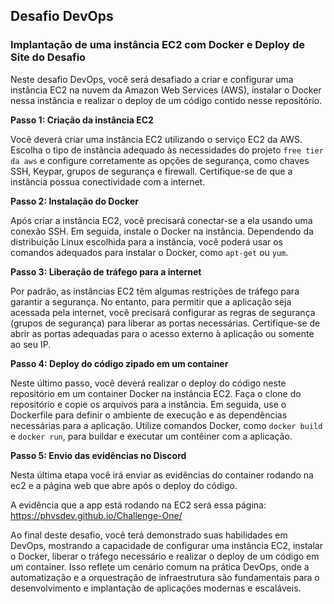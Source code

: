 ## Desafio DevOps

### Implantação de uma instância EC2 com Docker e Deploy de Site do Desafio

Neste desafio DevOps, você será desafiado a criar e configurar uma instância EC2 na nuvem da Amazon Web Services (AWS), instalar o Docker nessa instância e realizar o deploy de um código contido nesse repositório.

**Passo 1: Criação da instância EC2**

Você deverá criar uma instância EC2 utilizando o serviço EC2 da AWS. Escolha o tipo de instância adequado às necessidades do projeto `free tier da aws` e configure corretamente as opções de segurança, como chaves SSH, Keypar, grupos de segurança e firewall. Certifique-se de que a instância possua conectividade com a internet.

**Passo 2: Instalação do Docker**

Após criar a instância EC2, você precisará conectar-se a ela usando uma conexão SSH. Em seguida, instale o Docker na instância. Dependendo da distribuição Linux escolhida para a instância, você poderá usar os comandos adequados para instalar o Docker, como `apt-get` ou `yum`. 

**Passo 3: Liberação de tráfego para a internet**

Por padrão, as instâncias EC2 têm algumas restrições de tráfego para garantir a segurança. No entanto, para permitir que a aplicação seja acessada pela internet, você precisará configurar as regras de segurança (grupos de segurança) para liberar as portas necessárias. Certifique-se de abrir as portas adequadas para o acesso externo à aplicação ou somente ao seu IP.

**Passo 4: Deploy do código zipado em um container**

Neste último passo, você deverá realizar o deploy do código neste repositório em um container Docker na instância EC2. Faça o clone do repositório e copie os arquivos para a instância. Em seguida, use o Dockerfile para definir o ambiente de execução e as dependências necessárias para a aplicação. Utilize comandos Docker, como `docker build` e `docker run`, para buildar e executar um contêiner com a aplicação.

**Passo 5: Envio das evidências no Discord**

Nesta última etapa você irá enviar as evidências do container rodando na ec2 e a página web que abre após o deploy do código.

A evidência que a app está rodando na EC2 será essa página: https://phvsdev.github.io/Challenge-One/


Ao final deste desafio, você terá demonstrado suas habilidades em DevOps, mostrando a capacidade de configurar uma instância EC2, instalar o Docker, liberar o tráfego necessário e realizar o deploy de um código em um container. Isso reflete um cenário comum na prática DevOps, onde a automatização e a orquestração de infraestrutura são fundamentais para o desenvolvimento e implantação de aplicações modernas e escaláveis.
